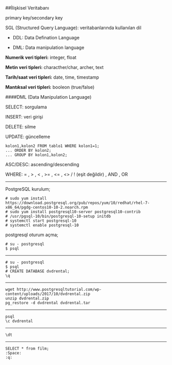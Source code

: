 ##İlişkisel Veritabanı

primary key/secondary key

SGL (Structured Query Language): veritabanlarında kullanılan dil

* DDL: Data Defination Language

* DML: Data manipulation language

**Numerik veri tipleri:** integer, float

**Metin veri tipleri:** characther/char, archer, text

**Tarih/saat veri tipleri:** date, time, timestamp

**Mantıksal veri tipleri:** booleon (true/false)

####DML (Data Manipulation Language)

SELECT: sorgulama

INSERT: veri girişi

DELETE: silme

UPDATE: güncelleme

```
kolon1,kolon2 FROM tablo1 WHERE kolon1=1;
... ORDER BY kolon2;
... GROUP BY kolon1,kolon2;
```

ASC/DESC: ascending/descending

WHERE: = , > , < , >= , <= , <> / ! (eşit değildir) , AND , OR

---

PostgreSQL kurulum;

```
# sudo yum install https://download.postgresql.org/pub/repos/yum/10/redhat/rhel-7-x86_64/pgdg-centos10-10-2.noarch.rpm
# sudo yum install postgresql10-server postgresql10-contrib
# /usr/pgsql-10/bin/postgresql-10-setup initdb
# systemctl start postgresql-10
# systemctl enable postgresql-10
```

postgresql oturum açma;

```
# su - postgresql
$ psql
```

---

```
# su - postgresql
$ psql
# CREATE DATABASE dvdrental;
\q
```
---
```
wget http://www.postgresqltutorial.com/wp-content/uploads/2017/10/dvdrental.zip
unzip dvdrental.zip
pg_restore -d dvdrental dvdrental.tar
```
---
```
psql
\c dvdrental
```
---
```
\dt
```
---
```
SELECT * from film;
:Space:
:q:
```
